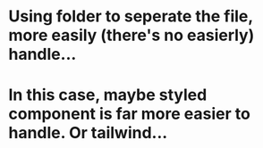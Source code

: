 # Using folder to seperate the file, more easily (there's no easierly) handle...
# In this case, maybe styled component is far more easier to handle. Or tailwind...